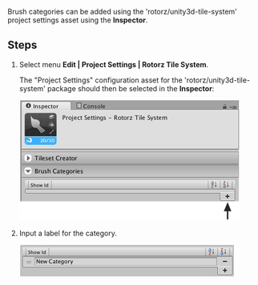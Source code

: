 Brush categories can be added using the 'rotorz/unity3d-tile-system' project settings
asset using the **Inspector**.


## Steps

1. Select menu **Edit | Project Settings | Rotorz Tile System**.

   The "Project Settings" configuration asset for the 'rotorz/unity3d-tile-system' package
   should then be selected in the **Inspector**:

   ![Managing brush categories using the inspector.](../img/brush/add-category-1.png)


2. Input a label for the category.

   ![Default label for a new brush category.](../img/brush/add-category-2.png)
